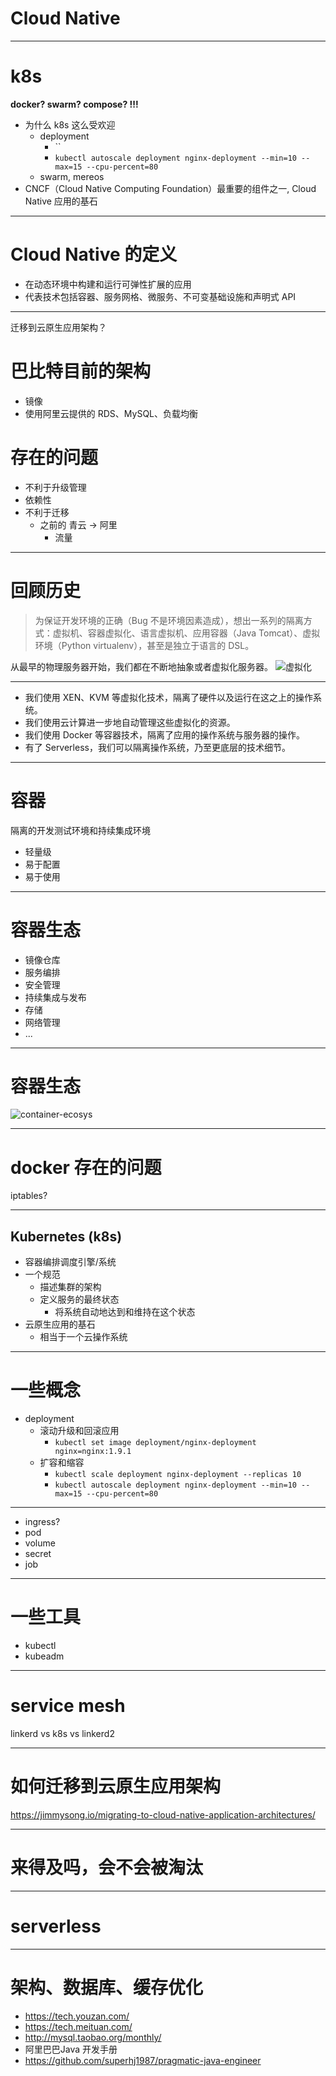 # Cloud Native

---
# k8s

__docker? swarm? compose? !!!__

+ 为什么 k8s 这么受欢迎
    * deployment
        - ``
        - `kubectl autoscale deployment nginx-deployment --min=10 --max=15 --cpu-percent=80`
    * swarm, mereos
+ CNCF（Cloud Native Computing Foundation）最重要的组件之一, Cloud Native 应用的基石

---

# Cloud Native 的定义
+ 在动态环境中构建和运行可弹性扩展的应用
+ 代表技术包括容器、服务网格、微服务、不可变基础设施和声明式 API

---
迁移到云原生应用架构？

# 巴比特目前的架构
+ 镜像
+ 使用阿里云提供的 RDS、MySQL、负载均衡

# 存在的问题
+ 不利于升级管理
+ 依赖性
+ 不利于迁移
    * 之前的 青云 -> 阿里
        - 流量

---
# 回顾历史

>为保证开发环境的正确（Bug 不是环境因素造成），想出一系列的隔离方式：虚拟机、容器虚拟化、语言虚拟机、应用容器（Java Tomcat）、虚拟环境（Python virtualenv），甚至是独立于语言的 DSL。

从最早的物理服务器开始，我们都在不断地抽象或者虚拟化服务器。
![虚拟化](https://chrislinn.ink/img/ops/server-growth.jpg)

---

+ 我们使用 XEN、KVM 等虚拟化技术，隔离了硬件以及运行在这之上的操作系统。
+ 我们使用云计算进一步地自动管理这些虚拟化的资源。
+ 我们使用 Docker 等容器技术，隔离了应用的操作系统与服务器的操作。
+ 有了 Serverless，我们可以隔离操作系统，乃至更底层的技术细节。

---
# 容器

隔离的开发测试环境和持续集成环境

+ 轻量级
+ 易于配置
+ 易于使用

---
# 容器生态
+ 镜像仓库
+ 服务编排
+ 安全管理
+ 持续集成与发布
+ 存储
+ 网络管理
+ ...

---
# 容器生态

![container-ecosys](https://chrislinn.ink/img/ops/container-ecosys.jpg)


---

# docker 存在的问题
iptables?

---
## Kubernetes (k8s)
+ 容器编排调度引擎/系统
+ 一个规范
    * 描述集群的架构
    * 定义服务的最终状态
        - 将系统自动地达到和维持在这个状态
+ 云原生应用的基石
    * 相当于一个云操作系统

---

# 一些概念
+ deployment
    * 滚动升级和回滚应用
        - `kubectl set image deployment/nginx-deployment nginx=nginx:1.9.1`
    * 扩容和缩容
        - `kubectl scale deployment nginx-deployment --replicas 10`
        - `kubectl autoscale deployment nginx-deployment --min=10 --max=15 --cpu-percent=80`

---

+ ingress?
+ pod
+ volume
+ secret
+ job

---
# 一些工具
+ kubectl
+ kubeadm

---
# service mesh
linkerd vs k8s vs linkerd2

---

# 如何迁移到云原生应用架构
https://jimmysong.io/migrating-to-cloud-native-application-architectures/


---

# 来得及吗，会不会被淘汰


---
# serverless

---

# 架构、数据库、缓存优化
+ https://tech.youzan.com/
+ https://tech.meituan.com/
+ http://mysql.taobao.org/monthly/
+ 阿里巴巴Java 开发手册
+ https://github.com/superhj1987/pragmatic-java-engineer